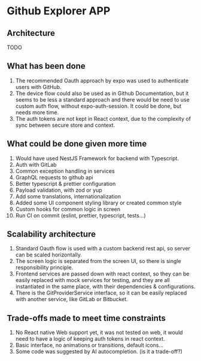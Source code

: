 # Github Explorer APP

## Architecture

TODO

## What has been done

1. The recommended Oauth approach by expo was used to authenticate users with GitHub.
2. The device flow could also be used as in Github Documentation, but it seems to be less a standard approach and there would be need to use custom auth flow, without expo-auth-session. It could be done, but needs more time.
3. The auth tokens are not kept in React context, due to the complexity of sync between secure store and context.

## What could be done given more time

1. Would have used NestJS Framework for backend with Typescript.
2. Auth with GitLab
3. Common exception handling in services
4. GraphQL requests to github api
5. Better typescript & prettier configuration
6. Payload validation, with zod or yup
7. Add some translations, internationalization
8. Added some UI component styling library or created common style
9. Custom hooks for common logic in screen
10. Run CI on commit (eslint, prettier, typescript, tests...)

## Scalability architecture

1. Standard Oauth flow is used with a custom backend rest api, so server can be scaled horizontally.
2. The screen logic is separated from the screen UI, so there is single responsibility principle.
3. Frontend services are passed down with react context, so they can be easily replaced with mock services for testing, and they are all instantiated in the same place, with their dependencies & configurations.
4. There is the GitProviderService interface, so it can be easily replaced with another service, like GitLab or Bitbucket.

## Trade-offs made to meet time constraints

1. No React native Web support yet, it was not tested on web, it would need to have a logic of keeping auth tokens in react context.
2. Basic interface, no animations or transitions, default icons...
3. Some code was suggested by AI autocompletion. (is it a trade-off?)
